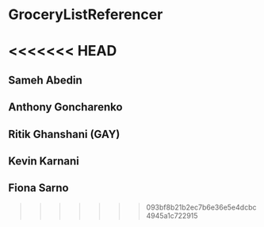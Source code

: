 # GroceryListReferencer
<<<<<<< HEAD
=======
## Sameh Abedin
## Anthony Goncharenko
## Ritik Ghanshani (GAY)
## Kevin Karnani
## Fiona Sarno
>>>>>>> 093bf8b21b2ec7b6e36e5e4dcbc4945a1c722915

